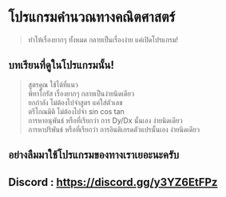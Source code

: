 # โปรแกรมคำนวณทางคณิตศาสตร์
> ทำให้เรื่องยากๆ ทั้งหมด กลายเป็นเรื่องง่าย แค่เปิดโปรแกรม!

## บทเรียนที่ดูในโปรแกรมนั้น!
> สูตรคูณ
ใช้ได้ที่แนว <br>
> พิทาโกรัส
เรื่องยากๆ กลายเป็นง่ายนิดเดียว<br>
> ยกกำลัง
ไม่ต้องไปจำสูตร แค่ใส่ตัวเลข<br>
> ตรีโกณมิติ
ไม่ต้องไปจำ sin cos tan<br>
> การหาอนุพันธ์
หรือที่เรียกว่า การ Dy/Dx นั้นเอง ง่ายนิดเดียว<br>
> การหาปริพันธ์
หรือที่เรียกว่า การอินติเกรดตัวแปรนั้นเอง ง่ายนิดเดียว<br>


## อย่างลืมมาใช้โปรแกรมของทางเราเยอะนะครับ 
## Discord : https://discord.gg/y3YZ6EtFPz
